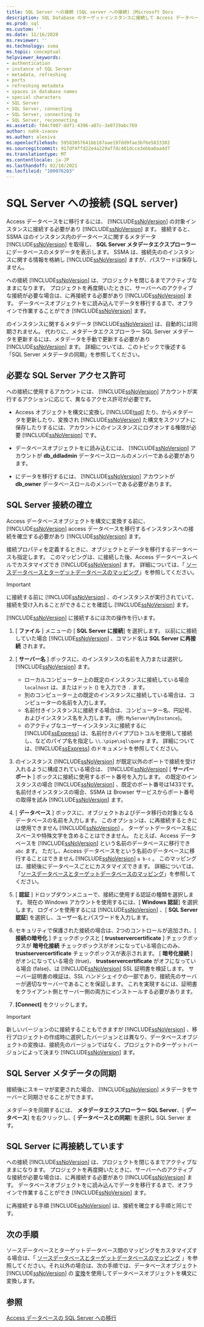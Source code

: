 ```yaml
---
title: SQL Server への接続 (SQL server への接続) |Microsoft Docs
description: SQL Database のターゲットインスタンスに接続して Access データベースを移行する方法について説明します。 SSMA は SQL Database のデータベースに関するメタデータを取得します。
ms.prod: sql
ms.custom: ''
ms.date: 11/16/2020
ms.reviewer: ''
ms.technology: ssma
ms.topic: conceptual
helpviewer_keywords:
- authentication
- instance of SQL Server
- metadata, refreshing
- ports
- refreshing metadata
- spaces in database names
- special characters
- SQL Server
- SQL Server, connecting
- SQL Server, connecting to
- SQL Server, reconnecting
ms.assetid: f84cf007-ddf1-4396-a07c-3e0729abc769
author: nahk-ivanov
ms.author: alexiva
ms.openlocfilehash: 59583057641bb167aae197dd9fae3bf6e5833302
ms.sourcegitcommit: 917df4ffd22e4a229af7dc481dcce3ebba0aa4d7
ms.translationtype: MT
ms.contentlocale: ja-JP
ms.lasthandoff: 02/10/2021
ms.locfileid: "100076203"
---
```

# <a name="connecting-to-sql-server-accesstosql"></a>SQL Server への接続 (SQL server)

Access データベースをに移行するには、 [!INCLUDE[ssNoVersion](../../includes/ssnoversion-md.md)] の対象インスタンスに接続する必要があり [!INCLUDE[ssNoVersion](../../includes/ssnoversion-md.md)] ます。 接続すると、SSMA はのインスタンス内のデータベースに関するメタデータ [!INCLUDE[ssNoVersion](../../includes/ssnoversion-md.md)] を取得し、 **SQL Server メタデータエクスプローラー** にデータベースのメタデータを表示します。 SSMA は、接続先ののインスタンスに関する情報を格納し [!INCLUDE[ssNoVersion](../../includes/ssnoversion-md.md)] ますが、パスワードは保存しません。

への接続 [!INCLUDE[ssNoVersion](../../includes/ssnoversion-md.md)] は、プロジェクトを閉じるまでアクティブなままになります。 プロジェクトを再度開いたときに、サーバーへのアクティブな接続が必要な場合は、に再接続する必要があり [!INCLUDE[ssNoVersion](../../includes/ssnoversion-md.md)] ます。 データベースオブジェクトをに読み込んでデータを移行するまで、オフラインで作業することができ [!INCLUDE[ssNoVersion](../../includes/ssnoversion-md.md)] ます。

のインスタンスに関するメタデータ [!INCLUDE[ssNoVersion](../../includes/ssnoversion-md.md)] は、自動的には同期されません。 代わりに、メタデータエクスプローラー SQL Server メタデータを更新するには、メタデータを手動で更新する必要があり [!INCLUDE[ssNoVersion](../../includes/ssnoversion-md.md)] ます。 詳細については、このトピックで後述する「SQL Server メタデータの同期」を参照してください。

## <a name="required-sql-server-permissions"></a>必要な SQL Server アクセス許可

への接続に使用するアカウントには、 [!INCLUDE[ssNoVersion](../../includes/ssnoversion-md.md)] アカウントが実行するアクションに応じて、異なるアクセス許可が必要です。

- Access オブジェクトを構文に変換し [!INCLUDE[tsql](../../includes/tsql-md.md)] たり、からメタデータを更新したり、変換され [!INCLUDE[ssNoVersion](../../includes/ssnoversion-md.md)] た構文をスクリプトに保存したりするには、アカウントにのインスタンスにログオンする権限が必要 [!INCLUDE[ssNoVersion](../../includes/ssnoversion-md.md)] です。

- データベースオブジェクトをに読み込むには、 [!INCLUDE[ssNoVersion](../../includes/ssnoversion-md.md)] アカウントが **db_ddladmin** データベースロールのメンバーである必要があります。

- にデータを移行するには、 [!INCLUDE[ssNoVersion](../../includes/ssnoversion-md.md)] アカウントが **db_owner** データベースロールのメンバーである必要があります。

## <a name="establishing-a-sql-server-connection"></a>SQL Server 接続の確立

Access データベースオブジェクトを構文に変換する前に、 [!INCLUDE[ssNoVersion](../../includes/ssnoversion-md.md)] access データベースを移行するインスタンスへの接続を確立する必要があり [!INCLUDE[ssNoVersion](../../includes/ssnoversion-md.md)] ます。

接続プロパティを定義するときに、オブジェクトとデータを移行するデータベースも指定します。 このマッピングは、に接続した後、Access データベースレベルでカスタマイズでき [!INCLUDE[ssNoVersion](../../includes/ssnoversion-md.md)] ます。 詳細については、「 [ソースデータベースとターゲットデータベースのマッピング](mapping-source-and-target-databases-accesstosql.md)」を参照してください。

> [!IMPORTANT]
> に接続する前に [!INCLUDE[ssNoVersion](../../includes/ssnoversion-md.md)] 、のインスタンスが実行されていて、接続を受け入れることができることを確認し [!INCLUDE[ssNoVersion](../../includes/ssnoversion-md.md)] ます。

[!INCLUDE[ssNoVersion](../../includes/ssnoversion-md.md)] に接続するには次の操作を行います。

1. [ **ファイル** ] メニューの [ **SQL Server に接続**] を選択します。
   以前にに接続していた場合 [!INCLUDE[ssNoVersion](../../includes/ssnoversion-md.md)] 、コマンド名は **SQL Server に再接続** されます。

2. [ **サーバー名** ] ボックスに、のインスタンスの名前を入力または選択し [!INCLUDE[ssNoVersion](../../includes/ssnoversion-md.md)] ます。
   - ローカルコンピューター上の既定のインスタンスに接続している場合 `localhost` は、またはドット () を入力でき `.` ます。
   - 別のコンピューター上の既定のインスタンスに接続している場合は、コンピューターの名前を入力します。
   - 名前付きインスタンスに接続する場合は、コンピューター名、円記号、およびインスタンス名を入力します。 (例: `MyServer\MyInstance`)。
   - のアクティブなユーザーインスタンスに接続するに [!INCLUDE[ssExpress](../../includes/ssexpress_md.md)] は、名前付きパイププロトコルを使用して接続し、などのパイプ名を指定し `\\.\pipe\sql\query` ます。 詳細については、[!INCLUDE[ssExpress](../../includes/ssexpress_md.md)] のドキュメントを参照してください。

3. のインスタンス [!INCLUDE[ssNoVersion](../../includes/ssnoversion-md.md)] が既定以外のポートで接続を受け入れるように構成されている場合は、 [!INCLUDE[ssNoVersion](../../includes/ssnoversion-md.md)] [ **サーバーポート** ] ボックスに接続に使用するポート番号を入力します。 の既定のインスタンスの場合 [!INCLUDE[ssNoVersion](../../includes/ssnoversion-md.md)] 、既定のポート番号は1433です。 名前付きインスタンスの場合、SSMA は Browser サービスからポート番号の取得を試み [!INCLUDE[ssNoVersion](../../includes/ssnoversion-md.md)] ます。

4. [ **データベース** ] ボックスに、オブジェクトおよびデータ移行の対象となるデータベースの名前を入力します。
   このオプションは、に再接続するときには使用できません [!INCLUDE[ssNoVersion](../../includes/ssnoversion-md.md)] 。
   ターゲットデータベース名にスペースや特殊文字を含めることはできません。 たとえば、Access データベースを [!INCLUDE[ssNoVersion](../../includes/ssnoversion-md.md)] という名前のデータベースに移行でき `abc` ます。 ただし、Access データベースをという名前のデータベースに移行することはできません [!INCLUDE[ssNoVersion](../../includes/ssnoversion-md.md)] `a b-c` 。
   このマッピングは、接続後にデータベースごとにカスタマイズできます。 詳細については、「[ソースデータベースとターゲットデータベースのマッピング](mapping-source-and-target-databases-accesstosql.md)」を参照してください。

5. [ **認証** ] ドロップダウンメニューで、接続に使用する認証の種類を選択します。 現在の Windows アカウントを使用するには、[ **Windows 認証**] を選択します。 ログインを使用するには [!INCLUDE[ssNoVersion](../../includes/ssnoversion-md.md)] 、[ **SQL Server 認証**] を選択し、ユーザー名とパスワードを入力します。

6. セキュリティで保護された接続の場合は、2つのコントロールが追加され、[ **接続の暗号化** ] チェックボックスと [ **trustservercertificate** ] チェックボックスが **暗号化接続** チェックボックスがオンになっている場合にのみ、 **trustservercertificate** チェックボックスが表示されます。 [ **暗号化接続** ] がオンになっている場合 (true)、 **trustservercertificate** がオフになっている場合 (false)、は [!INCLUDE[ssNoVersion](../../includes/ssnoversion-md.md)] SSL 証明書を検証します。 サーバー証明書の検証は、SSL ハンドシェイクの一部であり、接続先のサーバーが適切なサーバーであることを保証します。 これを実現するには、証明書をクライアント側とサーバー側の両方にインストールする必要があります。

7. **[Connect]** をクリックします。

> [!IMPORTANT]
> 新しいバージョンのに接続することもできますが [!INCLUDE[ssNoVersion](../../includes/ssnoversion-md.md)] 、移行プロジェクトの作成時に選択したバージョンとは異なり、データベースオブジェクトの変換は、接続先のバージョンではなく、プロジェクトのターゲットバージョンによって決まり [!INCLUDE[ssNoVersion](../../includes/ssnoversion-md.md)] ます。

## <a name="synchronizing-sql-server-metadata"></a>SQL Server メタデータの同期

接続後にスキーマが変更された場合、 [!INCLUDE[ssNoVersion](../../includes/ssnoversion-md.md)] メタデータをサーバーと同期させることができます。

メタデータを同期するには、 **メタデータエクスプローラー SQL Server**、[ **データベース**] を右クリックし、[ **データベースとの同期**] を選択し SQL Server ます。

## <a name="reconnecting-to-sql-server"></a>SQL Server に再接続しています

への接続 [!INCLUDE[ssNoVersion](../../includes/ssnoversion-md.md)] は、プロジェクトを閉じるまでアクティブなままになります。 プロジェクトを再度開いたときに、サーバーへのアクティブな接続が必要な場合は、に再接続する必要があり [!INCLUDE[ssNoVersion](../../includes/ssnoversion-md.md)] ます。 データベースオブジェクトをに読み込んでデータを移行するまで、オフラインで作業することができ [!INCLUDE[ssNoVersion](../../includes/ssnoversion-md.md)] ます。

に再接続する手順 [!INCLUDE[ssNoVersion](../../includes/ssnoversion-md.md)] は、接続を確立する手順と同じです。

## <a name="next-steps"></a>次の手順

ソースデータベースとターゲットデータベース間のマッピングをカスタマイズする場合は、「 [ソースデータベースとターゲットデータベースのマッピング](mapping-source-and-target-databases-accesstosql.md) 」を参照してください。それ以外の場合は、次の手順では、データベースオブジェクト [!INCLUDE[ssNoVersion](../../includes/ssnoversion-md.md)] の [変換](converting-access-database-objects-accesstosql.md)を使用してデータベースオブジェクトを構文に変換します。

## <a name="see-also"></a>参照

[Access データベースの SQL Server への移行](migrating-access-databases-to-sql-server-azure-sql-db-accesstosql.md)
